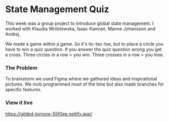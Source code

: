 # State Management Quiz

This week was a group project to introduce global state management. I worked with Klaudia Wróblewska, Isaac Kamran, Manne Johansson and Andrej.

We made a game within a game. So it's tic-tac-toe, but to place a circle you have to win a quiz question. If you answer the quiz question wrong you get a cross. Three circles in a row = you win. Three crosses in a row = you lose.

### The Problem

To brainstorm we used Figma where we gathered ideas and inspirational pictures. We mob programmed most of the time but also made branches for specific features.

### View it live

https://gilded-torrone-55f0ee.netlify.app/

